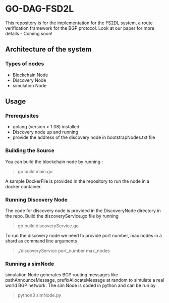 # GO-DAG-FSD2L
This repository is for the implementation for the FS2DL system, a route verification framework for the BGP protocol. Look at our paper for more details - Coming soon!


## Architecture of the system

### Types of nodes 
- Blockchain Node
- Discovery Node
- simulation Node


## Usage

### Prerequisites

- golang (version > 1.08) installed
- Discovery node up and running
- provide the address of the discovery node in bootstrapNodes.txt file

### Building the Source 

You can build the blockchain node by running :
> go build main.go 

A sample DockerFile is provided in the repository to run the node in a docker container.

### Running Discovery Node
The code for discovery node is provided in the DiscoveryNode directory in the repo. Build the discoveryService.go file by running
> go build discoveryService.go

To run the discovery node we need to provide port number, max nodes in a shard as command line arguments
> ./discoveryService port_number max_nodes

### Running a simNode 

simulation Node generates BGP routing messages like pathAnnounceMessage, prefixAllocateMessage at random to simulate a real world BGP network. The sim Node is coded in python and can be run by
> python3 simNode.py
